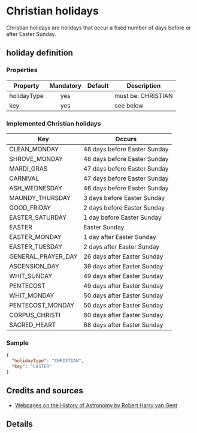 # Christian holidays
Christian holidays are holidays that occur a fixed number of days before or after Easter Sunday.

## holiday definition
### Properties
| Property    | Mandatory | Default   | Description |
| ---------   | :-------: | --------- | ------- |
| holidayType | yes       |           | must be: CHRISTIAN |
| key         | yes       |           | see below |

### Implemented Christian holidays

| Key                | Occurs                       |
| ------------------ | ---------------------------- |
| CLEAN_MONDAY       | 48 days before Easter Sunday |
| SHROVE_MONDAY      | 48 days before Easter Sunday |
| MARDI_GRAS         | 47 days before Easter Sunday |
| CARNIVAL           | 47 days before Easter Sunday |
| ASH_WEDNESDAY      | 46 days before Easter Sunday |
| MAUNDY_THURSDAY    | 3 days before Easter Sunday  |
| GOOD_FRIDAY        | 2 days before Easter Sunday  |
| EASTER_SATURDAY    | 1 day before Easter Sunday   |
| EASTER             | Easter Sunday                |
| EASTER_MONDAY      | 1 day after Easter Sunday    |
| EASTER_TUESDAY     | 2 days after Easter Sunday   |
| GENERAL_PRAYER_DAY | 26 days after Easter Sunday  |
| ASCENSION_DAY      | 39 days after Easter Sunday  |
| WHIT_SUNDAY        | 49 days after Easter Sunday  |
| PENTECOST          | 49 days after Easter Sunday  |
| WHIT_MONDAY        | 50 days after Easter Sunday  |
| PENTECOST_MONDAY   | 50 days after Easter Sunday  |
| CORPUS_CHRISTI     | 60  days after Easter Sunday |
| SACRED_HEART       | 68 days after Easter Sunday  |

### Sample
```json
{
  "holidayType": "CHRISTIAN",
  "key": "EASTER"
}
```
## Credits and sources

- [Webpages on the History of Astronomy by Robert Harry van Gent](http://www.staff.science.uu.nl/~gent0113/homepage.htm)

## Details
